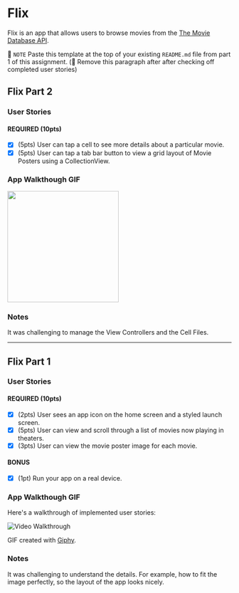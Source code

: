 # Flix
Flix is an app that allows users to browse movies from the [The Movie Database API](http://docs.themoviedb.apiary.io/#).

📝 `NOTE` Paste this template at the top of your existing `README.md` file from part 1 of this assignment. (🚫 Remove this paragraph after after checking off completed user stories)

## Flix Part 2

### User Stories

#### REQUIRED (10pts)
- [x] (5pts) User can tap a cell to see more details about a particular movie.
- [x] (5pts) User can tap a tab bar button to view a grid layout of Movie Posters using a CollectionView.

### App Walkthough GIF

<img src="https://media.giphy.com/media/E0g8AHETqf2PdRb3pI/giphy.gif" width=250><br>

### Notes

It was challenging to manage the View Controllers and the Cell Files.

---

## Flix Part 1

### User Stories

#### REQUIRED (10pts)
- [x] (2pts) User sees an app icon on the home screen and a styled launch screen.
- [x] (5pts) User can view and scroll through a list of movies now playing in theaters.
- [x] (3pts) User can view the movie poster image for each movie.

#### BONUS
- [x] (1pt) Run your app on a real device.

### App Walkthough GIF

Here's a walkthrough of implemented user stories:

<img src='https://media.giphy.com/media/1YhagrzpLVWwbNQGRC/200w_d.gif' title='Video Walkthrough' width='' alt='Video Walkthrough' />

GIF created with [Giphy](https://giphy.com).

### Notes
It was challenging to understand the details. For example, how to fit the image perfectly, so the layout of the app looks nicely.
